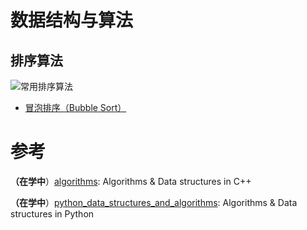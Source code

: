 # 数据结构与算法

## 排序算法

![常用排序算法](http://7xsnb0.com1.z0.glb.clouddn.com/2016-07-15_%E5%B8%B8%E7%94%A8%E6%8E%92%E5%BA%8F%E7%AE%97%E6%B3%95.png)



- [冒泡排序（Bubble Sort）](bubble_sort.cpp)









# 参考

**（在学中**）[algorithms](https://github.com/xtaci/algorithms): Algorithms & Data structures in C++

**（在学中**）[python_data_structures_and_algorithms](https://github.com/PegasusWang/python_data_structures_and_algorithms): Algorithms & Data structures in Python